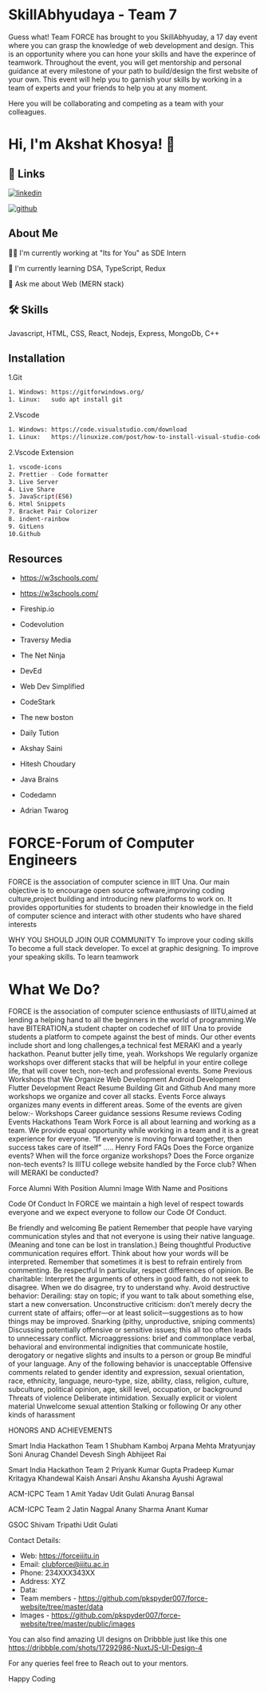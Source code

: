 
# SkillAbhyudaya - Team 7
Guess what! Team FORCE has brought to you SkillAbhyuday, a 17 day event where you can grasp the knowledge of web development and design. This is an opportunity where you can hone your skills and have the experince of teamwork.
Throughout the event, you will get mentorship and personal guidance at every milestone of your path to build/design the first website of your own.
This event will help you to garnish your skills by working in a team of experts and your friends to help you at any moment.

Here you will be collaborating and competing as a team with your colleagues.




# Hi, I'm Akshat Khosya! 👋



## 🔗 Links
[![linkedin](https://img.shields.io/badge/linkedin-0A66C2?style=for-the-badge&logo=linkedin&logoColor=white)](https://www.linkedin.com/in/akshat-khosya-7b9321201/)

[![github](https://img.shields.io/badge/github-1DA1F2?style=for-the-badge&logo=github&logoColor=white)](https://github.com/akshat-khosya)


## About Me
👩‍💻 I'm currently working at "Its for You" as SDE Intern

🧠 I'm currently learning DSA, TypeScript, Redux

💬 Ask me about Web (MERN stack)




## 🛠 Skills
Javascript, HTML, CSS, React, Nodejs, Express, MongoDb, C++


## Installation

1.Git

```bash
1. Windows: https://gitforwindows.org/
1. Linux:   sudo apt install git
```
2.Vscode

```bash
1. Windows: https://code.visualstudio.com/download
1. Linux:   https://linuxize.com/post/how-to-install-visual-studio-code-on-ubuntu-20-04/
```
2.Vscode Extension

```bash
1. vscode-icons
2. Prettier - Code formatter
3. Live Server
4. Live Share
5. JavaScript(ES6)
6. Html Snippets
7. Bracket Pair Colorizer
8. indent-rainbow
9. GitLens
10.Github
```

## Resources


- https://w3schools.com/

- https://w3schools.com/

- Fireship.io

- Codevolution

- Traversy Media

- The Net Ninja

- DevEd

- Web Dev Simplified

- CodeStark

- The new boston
- Daily Tution
- Akshay Saini
- Hitesh Choudary
- Java Brains
- Codedamn
- Adrian Twarog


# FORCE-Forum of Computer Engineers

FORCE is the association of computer science in IIIT Una. Our main objective is to encourage open source software,improving coding culture,project building and introducing new platforms to work on. It provides opportunities for students to broaden their knowledge in the field of computer science and interact with other students who have shared interests

WHY YOU SHOULD JOIN OUR COMMUNITY
To improve your coding skills
To become a full stack developer.
To excel at graphic designing.
To improve your speaking skills.
To learn teamwork

# What We Do?
FORCE is the association of computer science enthusiasts of IIITU,aimed at lending a helping hand to all the beginners in the world of programming.We have BITERATION,a student chapter on codechef of IIIT Una to provide students a platform to compete against the best of minds. Our other events include short and long challenges,a technical fest MERAKI and a yearly hackathon.
Peanut butter jelly time, yeah.
Workshops
We regularly organize workshops over different stacks that will be helpful in your entire college life, that will cover tech, non-tech and professional events.
Some Previous Workshops that We Organize
Web Development
Android Development
Flutter Development
React
Resume Building
Git and Github
And many more workshops we organize and cover all stacks.
Events
Force always organizes many events in different areas. Some of the events are given below:-
Workshops
Career guidance sessions
Resume reviews
Coding Events
Hackathons
Team Work
Force is all about learning and working as a team. We provide equal opportunity while working in a team and it is a great experience for everyone.
“If everyone is moving forward together, then success takes care of itself” ….. Henry Ford
FAQs
Does the Force organize events?
When will the force organize workshops?
Does the Force organize non-tech events?
Is IIITU college website handled by the Force club?
When will MERAKI be conducted?

Force Alumni With Position
Alumni Image With Name and Positions

Code Of Conduct
In FORCE we maintain a high level of respect towards everyone and we expect everyone to follow our Code Of Conduct.

Be friendly and welcoming
Be patient Remember that people have varying communication styles and that not everyone is using their native language. (Meaning and tone can be lost in translation.)
Being thoughtful Productive communication requires effort. Think about how your words will be interpreted.
Remember that sometimes it is best to refrain entirely from commenting.
Be respectful In particular, respect differences of opinion.
Be charitable: Interpret the arguments of others in good faith, do not seek to disagree.
When we do disagree, try to understand why.
Avoid destructive behavior: Derailing: stay on topic; if you want to talk about something else, start a new conversation.
Unconstructive criticism: don’t merely decry the current state of affairs; offer—or at least solicit—suggestions as to how things may be improved.
Snarking (pithy, unproductive, sniping comments)
Discussing potentially offensive or sensitive issues; this all too often leads to unnecessary conflict.
Microaggressions: brief and commonplace verbal, behavioral and environmental indignities that communicate hostile, derogatory or negative slights and insults to a person or group
Be mindful of your language. Any of the following behavior is unacceptable
Offensive comments related to gender identity and expression, sexual orientation, race, ethnicity, language, neuro-type, size, ability, class, religion, culture, subculture, political opinion, age, skill level, occupation, or background
Threats of violence
Deliberate intimidation.
Sexually explicit or violent material
Unwelcome sexual attention
Stalking or following
Or any other kinds of harassment













HONORS AND ACHIEVEMENTS

Smart India Hackathon
Team 1
Shubham Kamboj
Arpana Mehta
Mratyunjay Soni
Anurag Chandel
Devesh Singh
Abhijeet Rai

Smart India Hackathon
Team 2
Priyank Kumar Gupta
Pradeep Kumar
Kritagya Khandewal
Kaish Ansari
Anshu Akansha
Ayushi Agrawal

ACM-ICPC
Team 1
Amit Yadav
Udit Gulati
Anurag Bansal

ACM-ICPC
Team 2
Jatin Nagpal
Anany Sharma
Anant Kumar

GSOC
Shivam Tripathi
Udit Gulati


Contact Details:
- Web: https://forceiiitu.in
- Email: clubforce@iiitu.ac.in
- Phone: 234XXX343XX
- Address: XYZ
- Data:
- Team members - https://github.com/pkspyder007/force-website/tree/master/data
- Images - https://github.com/pkspyder007/force-website/tree/master/public/images


You can also find amazing UI designs on Dribbble just like this one
https://dribbble.com/shots/17292986-NuxtJS-UI-Design-4



For any queries feel free to Reach out to your mentors.

Happy Coding







